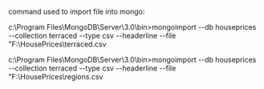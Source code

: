 command used to import file into mongo:

c:\Program Files\MongoDB\Server\3.0\bin>mongoimport --db houseprices --collection terraced --type csv --headerline --file "F:\HousePrices\terraced.csv

c:\Program Files\MongoDB\Server\3.0\bin>mongoimport --db houseprices --collection terraced --type csv --headerline --file "F:\HousePrices\regions.csv
